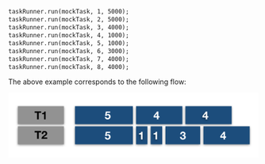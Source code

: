 

```
taskRunner.run(mockTask, 1, 5000);
taskRunner.run(mockTask, 2, 5000);
taskRunner.run(mockTask, 3, 4000);
taskRunner.run(mockTask, 4, 1000);
taskRunner.run(mockTask, 5, 1000);
taskRunner.run(mockTask, 6, 3000);
taskRunner.run(mockTask, 7, 4000);
taskRunner.run(mockTask, 8, 4000);
```

The above example corresponds to the following flow:

![Image Task Runner](https://github.com/reddypooja/taskrunner/blob/master/assets/taskflow.png)
